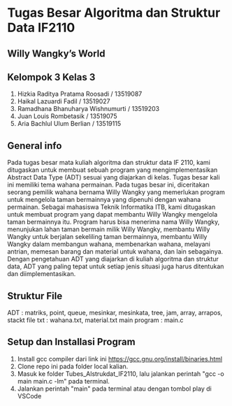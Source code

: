 #  Tugas Besar Algoritma dan Struktur Data IF2110
##  Willy Wangky’s World  
 
##  Kelompok 3 Kelas 3
1. Hizkia Raditya Pratama Roosadi / 13519087 
2. Haikal Lazuardi Fadil / 13519027 
3. Ramadhana Bhanuharya Wishnumurti / 13519203 
4. Juan Louis Rombetasik / 13519075 
5. Aria Bachlul Ulum Berlian / 13519115 

## General info
Pada tugas besar mata kuliah algoritma dan struktur data IF 2110, kami ditugaskan untuk membuat sebuah program yang mengimplementasikan Abstract Data Type (ADT) sesuai yang diajarkan di kelas. Tugas besar kali ini memiliki tema wahana permainan. Pada tugas besar ini, diceritakan seorang pemilik wahana bernama Willy Wangky yang memerlukan program untuk mengelola taman bermainnya yang dipenuhi dengan wahana permainan. Sebagai mahasiswa Teknik Informatika ITB, kami ditugaskan untuk membuat program yang dapat membantu Willy Wangky mengelola taman bermainnya itu. Program harus bisa menerima nama Willy Wangky, menunjukan lahan taman bermain milik Willy Wangky, membantu Willy Wangky untuk berjalan sekeliling taman bermainnya, membantu Willy Wangky dalam membangun wahana, membenarkan wahana, melayani antrian, memesan barang dan material untuk wahana, dan lain sebagainya. Dengan pengetahuan ADT yang diajarkan di kuliah algoritma dan struktur data, ADT yang paling tepat untuk setiap jenis situasi juga harus ditentukan dan diimplementasikan.

## Struktur File
ADT : matriks, point, queue, mesinkar, mesinkata, tree, jam, array, arrapos, stackt
file txt : wahana.txt, material.txt
main program : main.c

## Setup dan Installasi Program
1. Install gcc compiler dari link ini https://gcc.gnu.org/install/binaries.html
2. Clone repo ini pada folder local kalian.
3. Masuk ke folder Tubes_Alstrukdat_IF2110, lalu jalankan perintah "gcc -o main main.c -lm" pada terminal.
4. Jalankan perintah "main" pada terminal atau dengan tombol play di VSCode


